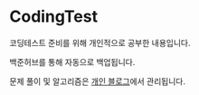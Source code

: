 # CodingTest
코딩테스트 준비를 위해 개인적으로 공부한 내용입니다.


백준허브를 통해 자동으로 백업됩니다.

문제 풀이 및 알고리즘은 [개인 블로그](https://velog.io/@uiwns811)에서 관리됩니다.
